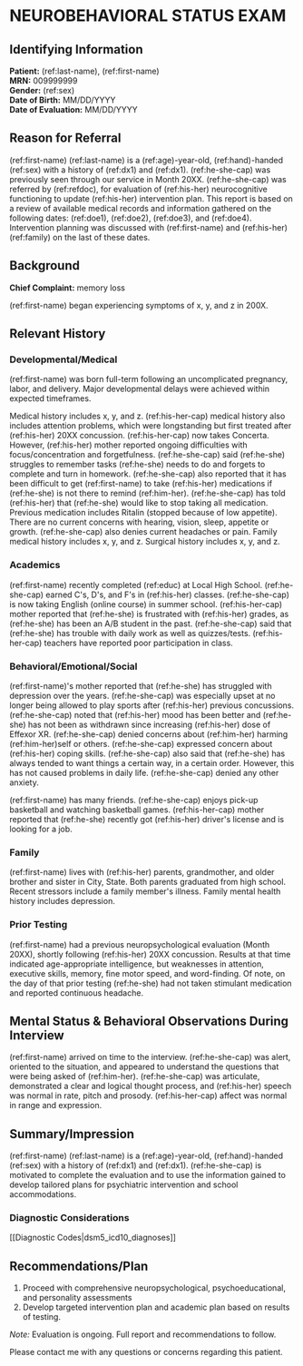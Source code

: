 # NEUROBEHAVIORAL STATUS EXAM

## Identifying Information

**Patient:** (ref:last-name), (ref:first-name)\
**MRN:** 009999999\
**Gender:** (ref:sex)\
**Date of Birth:** MM/DD/YYYY\
**Date of Evaluation:** MM/DD/YYYY

## Reason for Referral

(ref:first-name) (ref:last-name) is a (ref:age)-year-old, (ref:hand)-handed (ref:sex) with a
history of (ref:dx1) and (ref:dx1). (ref:he-she-cap) was previously seen through
our service in Month 20XX. (ref:he-she-cap) was referred by (ref:refdoc), for
evaluation of (ref:his-her) neurocognitive functioning to update (ref:his-her)
intervention plan. This report is based on a review of available medical records
and information gathered on the following dates: (ref:doe1), (ref:doe2),
(ref:doe3), and (ref:doe4). Intervention planning was discussed with (ref:first-name) and
(ref:his-her) (ref:family) on the last of these dates.

## Background

**Chief Complaint:** memory loss

(ref:first-name) began experiencing symptoms of x, y, and z in 200X.

## Relevant History

### Developmental/Medical

(ref:first-name) was born full-term following an uncomplicated pregnancy, labor, and
delivery. Major developmental delays were achieved within expected timeframes.

Medical history includes x, y, and z. (ref:his-her-cap) medical history also
includes attention problems, which were longstanding but first treated after
(ref:his-her) 20XX concussion. (ref:his-her-cap) now takes Concerta. However,
(ref:his-her) mother reported ongoing difficulties with focus/concentration and
forgetfulness. (ref:he-she-cap) said (ref:he-she) struggles to remember tasks
(ref:he-she) needs to do and forgets to complete and turn in homework.
(ref:he-she-cap) also reported that it has been difficult to get (ref:first-name) to take
(ref:his-her) medications if (ref:he-she) is not there to remind (ref:him-her).
(ref:he-she-cap) has told (ref:his-her) that (ref:he-she) would like to stop
taking all medication. Previous medication includes Ritalin (stopped because of
low appetite). There are no current concerns with hearing, vision, sleep,
appetite or growth. (ref:he-she-cap) also denies current headaches or pain.
Family medical history includes x, y, and z. Surgical history includes x, y, and
z.

### Academics

(ref:first-name) recently completed (ref:educ) at Local High School. (ref:he-she-cap)
earned C's, D's, and F's in (ref:his-her) classes. (ref:he-she-cap) is now
taking English (online course) in summer school. (ref:his-her-cap) mother reported
that (ref:he-she) is frustrated with (ref:his-her) grades, as (ref:he-she) has
been an A/B student in the past. (ref:he-she-cap) said that (ref:he-she) has
trouble with daily work as well as quizzes/tests. (ref:his-her-cap) teachers
have reported poor participation in class.

### Behavioral/Emotional/Social

(ref:first-name)'s mother reported that (ref:he-she) has struggled with depression over
the years. (ref:he-she-cap) was especially upset at no longer being allowed to
play sports after (ref:his-her) previous concussions. (ref:he-she-cap) noted
that (ref:his-her) mood has been better and (ref:he-she) has not been as
withdrawn since increasing (ref:his-her) dose of Effexor XR. (ref:he-she-cap)
denied concerns about (ref:him-her) harming (ref:him-her)self or others.
(ref:he-she-cap) expressed concern about (ref:his-her) coping skills.
(ref:he-she-cap) also said that (ref:he-she) has always tended to want things a
certain way, in a certain order. However, this has not caused problems in daily
life. (ref:he-she-cap) denied any other anxiety.

(ref:first-name) has many friends. (ref:he-she-cap) enjoys pick-up basketball and watching
basketball games. (ref:his-her-cap) mother reported that (ref:he-she) recently got
(ref:his-her) driver's license and is looking for a job.

### Family

(ref:first-name) lives with (ref:his-her) parents, grandmother, and older brother and
sister in City, State. Both parents graduated from high school. Recent stressors
include a family member's illness. Family mental health history includes
depression.

### Prior Testing

(ref:first-name) had a previous neuropsychological evaluation (Month 20XX), shortly
following (ref:his-her) 20XX concussion. Results at that time indicated
age-appropriate intelligence, but weaknesses in attention, executive skills,
memory, fine motor speed, and word-finding. Of note, on the day of that prior
testing (ref:he-she) had not taken stimulant medication and reported continuous
headache.

## Mental Status & Behavioral Observations During Interview

(ref:first-name) arrived on time to the interview. (ref:he-she-cap) was alert, oriented to
the situation, and appeared to understand the questions that were being asked of
(ref:him-her). (ref:he-she-cap) was articulate, demonstrated a clear and logical
thought process, and (ref:his-her) speech was normal in rate, pitch and prosody.
(ref:his-her-cap) affect was normal in range and expression.

## Summary/Impression

(ref:first-name) (ref:last-name) is a (ref:age)-year-old, (ref:hand)-handed (ref:sex) with a
history of (ref:dx1) and (ref:dx1). (ref:he-she-cap) is motivated to complete
the evaluation and to use the information gained to develop tailored plans for
psychiatric intervention and school accommodations.

### Diagnostic Considerations

[[Diagnostic Codes|dsm5_icd10_diagnoses]]

## Recommendations/Plan

1.  Proceed with comprehensive neuropsychological, psychoeducational, and
    personality assessments
2.  Develop targeted intervention plan and academic plan based on results of
    testing.

_Note:_ Evaluation is ongoing. Full report and recommendations to follow.

Please contact me with any questions or concerns regarding this patient.
